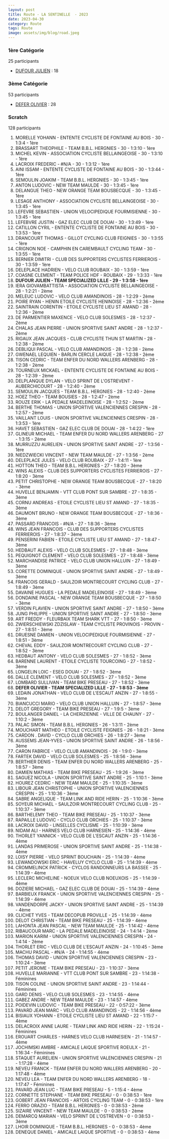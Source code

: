```yaml
---
layout: post
title: Route - LA SENTINELLE  - 2023
date: 2023-04-30
category: Route
tags: Route
image: assets/img/blog/road.jpeg
---
```


### 1ère Catégorie
25 participants
- [DUFOUR JULIEN](https://teamspecializedlille.github.io/works/dufourjulien) : 18

### 3ème Catégorie
53 participants
- [DEFER OLIVIER](https://teamspecializedlille.github.io/works/deferolivier) : 28

### Scratch
128 participants
1. MORELLE YOHANN - ENTENTE CYCLISTE DE FONTAINE AU BOIS - 30 - 1:3:4 - 1ère
2. BRASSART THEOPHILE - TEAM B.B.L. HERGNIES - 30 - 1:3:10 - 1ère
3. MICHEL KEVIN - ASSOCIATION CYCLISTE BELLAINGEOISE - 30 - 1:3:10 - 1ère
4. LACROIX FREDERIC - #N/A - 30 - 1:3:12 - 1ère
5. AINI ISSAM - ENTENTE CYCLISTE DE FONTAINE AU BOIS - 30 - 1:3:44 - 1ère
6. SEMOULIN JOAKIM - TEAM B.B.L. HERGNIES - 30 - 1:3:45 - 1ère
7. ANTON LUDOVIC - NEW TEAM MAULDE - 30 - 1:3:45 - 1ère
8. DELANGUE THEO - NEW ORANGE TEAM BOUSBECQUE - 30 - 1:3:45 - 1ère
9. LESAGE ANTHONY - ASSOCIATION CYCLISTE BELLAINGEOISE - 30 - 1:3:45 - 1ère
10. LEFEVRE SEBASTIEN - UNION VELOCIPEDIQUE FOURMISIENNE - 30 - 1:3:45 - 1ère
11. LEFEBVRE JUSTIN - GAZ ELEC CLUB DE DOUAI - 30 - 1:3:49 - 1ère
12. CATILLON CYRIL - ENTENTE CYCLISTE DE FONTAINE AU BOIS - 30 - 1:3:53 - 1ère
13. DRANCOURT THOMAS - GILLOT CYCLING CLUB FEIGNIES - 30 - 1:3:55 - 1ère
14. CRIGNON NOE - CAMPHIN EN CAREMBAULT CYCLING TEAM - 30 - 1:3:55 - 1ère
15. BERNIER DIMITRI - CLUB DES SUPPORTERS CYCLISTES FERRIEROIS - 30 - 1:3:59 - 1ère
16. DELEPLACE HADRIEN - VELO CLUB ROUBAIX - 30 - 1:3:59 - 1ère
17. COASNE CLEMENT - TEAM POLICE HDF - ROUBAIX - 29 - 1:3:33 - 1ère
18. **DUFOUR JULIEN - TEAM SPECIALIZED LILLE - 29 - 1:3:58 - 1ère**
19. IERA GIOVAMBATTISTA - ASSOCIATION CYCLISTE BELLAINGEOISE - 28 - 1:2:21 - 2ème
20. MELEUC LUDOVIC - VELO CLUB AMANDINOIS - 28 - 1:2:29 - 2ème
21. POIRE RYAN - HENIN ETOILE CYCLISTE HENINOISE - 28 - 1:2:36 - 2ème
22. SAINTRAIN CORENTIN - ETOILE CYCLISTE LIEU ST AMAND - 28 - 1:2:36 - 2ème
23. DE PARMENTIER MAXENCE - VELO CLUB SOLESMES - 28 - 1:2:37 - 2ème
24. CHALAS JEAN PIERRE - UNION SPORTIVE SAINT ANDRE - 28 - 1:2:37 - 2ème
25. RIGAUX JEAN JACQUES - CLUB CYCLISTE THUN ST MARTIN - 28 - 1:2:38 - 2ème
26. DEBLIQUI PASCAL - VELO CLUB AMANDINOIS - 28 - 1:2:38 - 2ème
27. GWENAEL LEQUIEN - BARLIN CERCLE LAIQUE - 28 - 1:2:38 - 2ème
28. TISON CEDRIC - TEAM ENFER DU NORD WALLERS ARENBERG - 28 - 1:2:38 - 2ème
29. TOURNEUX MICKAEL - ENTENTE CYCLISTE DE FONTAINE AU BOIS - 28 - 1:2:39 - 2ème
30. DELPLANQUE DYLAN - VELO SPRINT DE L'OSTREVENT - AUBERCHICOURT - 28 - 1:2:40 - 2ème
31. SEMOULIN JACQUES - TEAM B.B.L. HERGNIES - 28 - 1:2:40 - 2ème
32. HOEZ THEO - TEAM BOUSIES - 28 - 1:2:47 - 2ème
33. ROUZE ERIK - LA PEDALE MADELEINOISE - 28 - 1:2:52 - 2ème
34. BERTHE THOMAS - UNION SPORTIVE VALENCIENNES CRESPIN - 28 - 1:2:57 - 2ème
35. VAILLANT LOUIS - UNION SPORTIVE VALENCIENNES CRESPIN - 28 - 1:3:53 - 1ère
36. HAVET SEBASTIEN - GAZ ELEC CLUB DE DOUAI - 28 - 1:4:22 - 1ère
37. GLINEUR MICHAEL - TEAM ENFER DU NORD WALLERS ARENBERG - 27 - 1:3:15 - 2ème
38. MURRUZZU AURELIEN - UNION SPORTIVE SAINT ANDRE - 27 - 1:3:56 - 1ère
39. NIEDZWIECKI VINCENT - NEW TEAM MAULDE - 27 - 1:3:56 - 2ème
40. DELEPLACE JULES - VELO CLUB ROUBAIX - 27 - 1:4:11 - 1ère
41. HOTTON THEO - TEAM B.B.L. HERGNIES - 27 - 1:8:20 - 3ème
42. WINS ALEXIS - CLUB DES SUPPORTERS CYCLISTES FERRIEROIS - 27 - 1:8:20 - 3ème
43. PETIT CHRISTOPHE - NEW ORANGE TEAM BOUSBECQUE - 27 - 1:8:20 - 3ème
44. HUVELLE BENJAMIN - VTT  CLUB PONT SUR SAMBRE - 27 - 1:8:35 - 3ème
45. CORNU ANDREAS - ETOILE CYCLISTE LIEU ST AMAND - 27 - 1:8:35 - 3ème
46. DAUMONT BRUNO - NEW ORANGE TEAM BOUSBECQUE - 27 - 1:8:36 - 3ème
47. PASSARD FRANCOIS - #N/A - 27 - 1:8:36 - 3ème
48. WINS JEAN FRANCOIS - CLUB DES SUPPORTERS CYCLISTES FERRIEROIS - 27 - 1:8:37 - 3ème
49. PENSERINI FABIEN - ETOILE CYCLISTE LIEU ST AMAND - 27 - 1:8:47 - 3ème
50. HEDBAUT ALEXIS - VELO CLUB SOLESMES - 27 - 1:8:48 - 3ème
51. PEQUIGNOT CLEMENT - VELO CLUB SOLESMES - 27 - 1:8:48 - 3ème
52. MARCHANDISE PATRICE - VELO CLUB UNION HALLUIN - 27 - 1:8:49 - 3ème
53. CORETTE DOMINIQUE - UNION SPORTIVE SAINT ANDRE - 27 - 1:8:49 - 3ème
54. FRANCOIS GERALD - SAULZOIR MONTRECOURT CYCLING CLUB - 27 - 1:8:49 - 3ème
55. DAVAINE HUGUES - LA PEDALE MADELEINOISE - 27 - 1:8:49 - 3ème
56. DONDAINE PASCAL - NEW ORANGE TEAM BOUSBECQUE - 27 - 1:8:50 - 3ème
57. VERDIN FLAVIEN - UNION SPORTIVE SAINT ANDRE - 27 - 1:8:50 - 3ème
58. JUNG PHILIPPE - UNION SPORTIVE SAINT ANDRE - 27 - 1:8:50 - 3ème
59. ART FREDDY - FLEURBAIX TEAM SHARK VTT - 27 - 1:8:50 - 3ème
60. ZWIERSCHIEWSKI ZDZISLAW - TEAM CYCLISTE PROVINOIS - PROVIN - 27 - 1:8:51 - 3ème
61. DRUESNE DAMIEN - UNION VELOCIPEDIQUE FOURMISIENNE - 27 - 1:8:51 - 3ème
62. CHEVAL EDDY - SAULZOIR MONTRECOURT CYCLING CLUB - 27 - 1:8:52 - 3ème
63. HEDBAUT ANTONY - VELO CLUB SOLESMES - 27 - 1:8:52 - 3ème
64. BARENNE LAURENT - ETOILE CYCLISTE TOURCOING - 27 - 1:8:52 - 3ème
65. LONGELIN LOIC - ESEG DOUAI - 27 - 1:8:52 - 3ème
66. DALLE CLEMENT - VELO CLUB SOLESMES - 27 - 1:8:52 - 3ème
67. LOMBARD SULLIVAN - TEAM BIKE PRESEAU - 27 - 1:8:52 - 3ème
68. **DEFER OLIVIER - TEAM SPECIALIZED LILLE - 27 - 1:8:53 - 3ème**
69. LEDAIN JONATHAN - VELO CLUB DE L'ESCAUT ANZIN - 27 - 1:8:55 - 3ème
70. BIANCUCCI MARIO - VELO CLUB UNION HALLUIN - 27 - 1:8:57 - 3ème
71. DELOT GREGORY - TEAM BIKE PRESEAU - 27 - 1:9:5 - 3ème
72. BOULANGER DANIEL - LA CHERIZIENNE - VILLE DE CHAUNY - 27 - 1:10:2 - 3ème
73. PALAC SIMON - TEAM B.B.L. HERGNIES - 26 - 1:3:11 - 2ème
74. MOUCHART MATHEO - ETOILE CYCLISTE FEIGNIES - 26 - 1:8:21 - 3ème
75. CARDON . DAVID - CYCLO CLUB ORCHIES - 26 - 1:8:27 - 3ème
76. AUSSEMS JEAN-YVES - UNION SPORTIVE SAINT ANDRE - 26 - 1:8:56 - 3ème
77. CARON FABRICE - VELO CLUB AMANDINOIS - 26 - 1:9:0 - 3ème
78. FARTEK DAVID - VELO CLUB SOLESMES - 25 - 1:8:56 - 3ème
79. BERTHIER DENIS - TEAM ENFER DU NORD WALLERS ARENBERG - 25 - 1:8:57 - 3ème
80. DAMIEN MATHIAS - TEAM BIKE PRESEAU - 25 - 1:9:26 - 3ème
81. SAGUEZ NICOLA - UNION SPORTIVE SAINT ANDRE - 25 - 1:10:1 - 3ème
82. HOUREZ CEDRIC - NEW TEAM MAULDE - 25 - 1:10:35 - 3ème
83. LIBOUR JEAN CHRISTOPHE - UNION SPORTIVE VALENCIENNES CRESPIN - 25 - 1:10:36 - 3ème
84. SABRE ANGELIQUE - TEAM LINK AND RIDE HERIN - 25 - 1:10:36 - 3ème
85. SOYEUR MICHAEL - SAULZOIR MONTRECOURT CYCLING CLUB - 25 - 1:10:37 - 3ème
86. BARTHELEMY THEO - TEAM BIKE PRESEAU - 25 - 1:10:37 - 3ème
87. RAPAILLE LUDOVIC - CYCLO CLUB ORCHIES - 25 - 1:10:37 - 3ème
88. LACROIX DAVID - LINSELLES CYCLISME - 25 - 1:10:39 - 3ème
89. NIDAM ALI - HARNES VELO CLUB HARNESIEN - 25 - 1:14:36 - 4ème
90. THORLET YANNICK - VELO CLUB DE L'ESCAUT ANZIN - 25 - 1:14:36 - 4ème
91. LANDAS PRIMEROSE - UNION SPORTIVE SAINT ANDRE - 25 - 1:14:38 - 4ème
92. LOISY PIERRE - VELO SPRINT BOUCHAIN - 25 - 1:14:39 - 4ème
93. LEWANDOWSKI ERIC - HAVELUY CYCLO CLUB - 25 - 1:14:39 - 4ème
94. CROMMELINCK PATRICK - CYCLOS RANDONNEURS LA BASSEE - 25 - 1:14:39 - 4ème
95. LECLERC MICHELINE - NOEUX VELO CLUB NOEUXOIS - 25 - 1:14:39 - 4ème
96. DOZIERE MICHAEL - GAZ ELEC CLUB DE DOUAI - 25 - 1:14:39 - 4ème
97. BARBIEUX FRANCK - UNION SPORTIVE VALENCIENNES CRESPIN - 25 - 1:14:39 - 4ème
98. VANDENDORPE JACKY - UNION SPORTIVE SAINT ANDRE - 25 - 1:14:39 - 4ème
99. CLICHET YVES - TEAM DECOPUB PROVILLE - 25 - 1:14:39 - 4ème
100. DELOT CHRISTIAN - TEAM BIKE PRESEAU - 25 - 1:14:39 - 4ème
101. LAHONTA JEAN PASCAL - NEW TEAM MAULDE - 25 - 1:14:42 - 4ème
102. RIBAUCOUR MARC - LA PEDALE MADELEINOISE - 24 - 1:4:14 - 2ème
103. MARION KARIM - UNION SPORTIVE VALENCIENNES CRESPIN - 24 - 1:4:14 - 2ème
104. THORLET ERIC - VELO CLUB DE L'ESCAUT ANZIN - 24 - 1:10:45 - 3ème
105. MACHU PASCAL - #N/A - 24 - 1:14:55 - 4ème
106. THOMAS DAVID - UNION SPORTIVE VALENCIENNES CRESPIN - 23 - 1:10:24 - 3ème
107. PETIT JEROME - TEAM BIKE PRESEAU - 23 - 1:10:37 - 3ème
108. HUVELLE MARIANNE - VTT  CLUB PONT SUR SAMBRE - 23 - 1:14:38 - Féminines
109. TISON COLINE - UNION SPORTIVE SAINT ANDRE - 23 - 1:14:44 - Féminines
110. GARD DENIS - VELO CLUB SOLESMES - 23 - 1:14:55 - 4ème
111. GABEZ ANDRE - NEW TEAM MAULDE - 23 - 1:14:57 - 4ème
112. POIDEVIN LUDOVIC - TEAM BIKE PRESEAU - 22 - 0:57:22 - 3ème
113. PAVARD JEAN MARC - VELO CLUB AMANDINOIS - 22 - 1:14:56 - 4ème
114. BISIAUX YOHANN - ETOILE CYCLISTE LIEU ST AMAND - 22 - 1:15:7 - 4ème
115. DELACROIX ANNE LAURE - TEAM LINK AND RIDE HERIN - 22 - 1:15:24 - Féminines
116. EROUART CHARLES - HARNES VELO CLUB HARNESIEN - 21 - 1:14:57 - 4ème
117. JOCHIMSKI AMBRE - AMICALE LAIQUE SPORTIVE  ROEULX - 21 - 1:16:34 - Féminines
118. STAQUET AURELIEN - UNION SPORTIVE VALENCIENNES CRESPIN - 21 - 1:17:28 - 4ème
119. NEVEU FRANCK - TEAM ENFER DU NORD WALLERS ARENBERG - 20 - 1:17:48 - 4ème
120. NEVEU LEA - TEAM ENFER DU NORD WALLERS ARENBERG - 18 - 1:17:47 - Féminines
121. PAVARD JEAN LUC - TEAM BIKE PRESEAU - 5 - 1:15:4 - 4ème
122. CORNETTE STEPHANE - TEAM BIKE PRESEAU - 0 - 0:38:53 - 1ère
123. GOBERT JEAN FRANCOIS - ARTOIS CYCLING TEAM - 0 - 0:38:53 - 1ère
124. FERRO ORAZIO - TEAM B.B.L. HERGNIES - 0 - 0:38:53 - 2ème
125. SIZAIRE VINCENT - NEW TEAM MAULDE - 0 - 0:38:53 - 2ème
126. DEMARCQ MARIAN - VELO SPRINT DE L'OSTREVEN - 0 - 0:38:53 - 3ème
127. LHOIR DOMINIQUE - TEAM B.B.L. HERGNIES - 0 - 0:38:53 - 4ème
128. DENEQUE DANIEL - AMICALE LAIQUE SPORTIVE - 0 - 0:38:53 - 4ème
